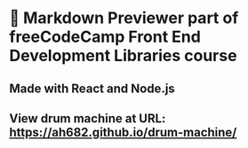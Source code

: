 # 🔴 Markdown Previewer part of freeCodeCamp Front End Development Libraries course
## Made with React and Node.js
## View drum machine at URL: https://ah682.github.io/drum-machine/
